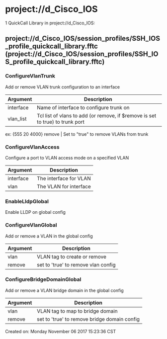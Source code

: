 # project://d_Cisco_IOS
1 QuickCall Library in project://d_Cisco_IOS:
## project://d_Cisco_IOS/session_profiles/SSH_IOS_profile_quickcall_library.fftc (project://d_Cisco_IOS/session_profiles/SSH_IOS_profile_quickcall_library.fftc)

### ConfigureVlanTrunk
Add or remove VLAN trunk configuration to an interface

Argument | Description
------------ | -------------
interface | Name of interface to configure trunk on
vlan_list | Tcl list of vlans to add (or remove, if $remove is set to true) to trunk port
ex: {555 20 4000}
remove | Set to "true" to remove VLANs from trunk 
### ConfigureVlanAccess
Configure a port to VLAN access mode on a specified VLAN

Argument | Description
------------ | -------------
interface | The interface for VLAN
vlan | The VLAN for interface
### EnableLldpGlobal
Enable LLDP on global config
### ConfigureVlanGlobal
Add or remove a VLAN in the global config

Argument | Description
------------ | -------------
vlan | VLAN tag to create or remove
remove | set to 'true' to remove vlan config
### ConfigureBridgeDomainGlobal
Add or remove a VLAN bridge domain in the global config

Argument | Description
------------ | -------------
vlan | VLAN tag to map to bridge domain
remove | set to 'true' to remove bridge domain config
Created on: Monday November 06 2017 15:23:36 CST
